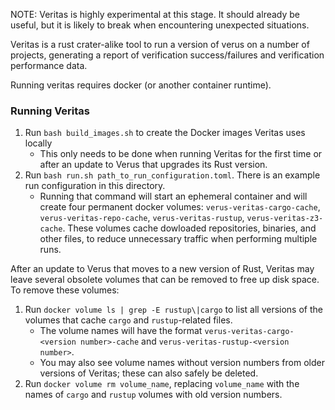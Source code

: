 NOTE: Veritas is highly experimental at this stage. It should already be useful,
but it is likely to break when encountering unexpected situations.

Veritas is a rust crater-alike tool to run a version of verus on a number of projects,
generating a report of verification success/failures and verification performance data.

Running veritas requires docker (or another container runtime). 


### Running Veritas

1. Run `bash build_images.sh` to create the Docker images Veritas uses locally
    - This only needs to be done when running Veritas for the first time or after an update to Verus that upgrades its Rust version. 
2. Run `bash run.sh path_to_run_configuration.toml`. There is an example run configuration in this directory. 
    - Running that command will start an ephemeral container and will create four permanent docker volumes: `verus-veritas-cargo-cache`, `verus-veritas-repo-cache`, `verus-veritas-rustup`, `verus-veritas-z3-cache`. These volumes cache dowloaded repositories, binaries, and other files, to reduce unnecessary traffic when performing multiple runs.

After an update to Verus that moves to a new version of Rust, Veritas may leave several obsolete volumes that can be removed to free up disk space. To remove these volumes:

1. Run `docker volume ls | grep -E rustup\|cargo` to list all versions of the volumes that cache `cargo` and `rustup`-related files. 
    - The volume names will have the format `verus-veritas-cargo-<version number>-cache` and `verus-veritas-rustup-<version number>`. 
    - You may also see volume names without version numbers from older versions of Veritas; these can also safely be deleted.
2. Run `docker volume rm volume_name`, replacing `volume_name` with the names of `cargo` and `rustup` volumes with old version numbers. 